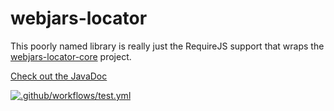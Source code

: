 webjars-locator
===============

This poorly named library is really just the RequireJS support that wraps the [webjars-locator-core](https://github.com/webjars/webjars-locator-core) project.

[Check out the JavaDoc](https://javadocs.dev/org.webjars/webjars-locator/latest)

[![.github/workflows/test.yml](https://github.com/webjars/webjars-locator/actions/workflows/test.yml/badge.svg)](https://github.com/webjars/webjars-locator/actions/workflows/test.yml)
